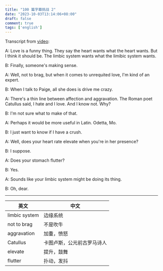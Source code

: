```yaml
---
title: "100 篇字幕挑战 2"
date: "2023-10-03T13:14:06+08:00"
draft: false
comment: true
tags: ['english']
---
```


Transcript from [video](https://www.youtube.com/watch?v=9zPc2xjVpCY):

A: Love is a funny thing. They say the heart wants what the heart wants. But I think it should be. The limbic system wants what the limibic system wants.

B: Finally, someone's making sense.

A: Well, not to brag, but when it comes to unrequited love, I'm kind of an expert.

B: When I talk to Paige, all she does is drive me crazy.

A: There's a thin line between affection and aggravation. The Roman poet Catullus said, I hate and I love. And I know not. Why?

B: I'm not sure what to make of that.

A: Perhaps it would be more useful in Latin. Odetta, Mo.

B: I just want to know if I have a crush.

A: Well, does your heart rate elevate when you're in her presence?

B: I suppose. 

A: Does your stomach flutter?

B: Yes.

A: Sounds like your limbic system might be doing its thing.

B: Oh, dear.

----

英文             | 中文
---------------- | ----------------------
limbic system    | 边缘系统
not to brag      | 不是吹牛
aggravation      | 加重，愤怒
Catullus         | 卡图卢斯，公元前古罗马诗人
elevate          | 提升，鼓舞
flutter          | 扑动，发抖

